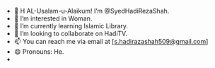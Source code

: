 - 👋 H AL-Usalam-u-Alaikum! I’m @SyedHadiRezaShah.
- 👀 I’m interested in Woman.
- 🌱 I’m currently learning Islamic Library.
- 💞️ I’m looking to collaborate on HadiTV.
- 📫 You can reach me via email at [s.hadirazashah509@gmail.com]
- 😄 Pronouns: He.
- <!---
SyedHadiRezaShah/SyedHadiRezaShah is a ✨ special ✨ repository because its `README.md` (this file) appears on your GitHub profile.
You can click the Preview link to take a look at your changes.--->
